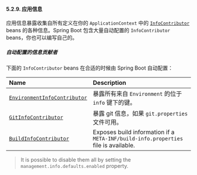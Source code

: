 #### 5.2.9. 应用信息

应用信息暴露收集自所有定义在你的 `ApplicationContext` 中的 [`InfoContributor`](https://github.com/spring-projects/spring-boot/tree/v2.2.2.RELEASE/spring-boot-project/spring-boot-actuator/src/main/java/org/springframework/boot/actuate/info/InfoContributor.java) beans 的各种信息。Spring Boot 包含大量自动配置的 `InfoContributor` beans，你也可以编写自己的。

##### 自动配置的信息贡献者

下面的 `InfoContributor` beans 在合适的时候由 Spring Boot 自动配置：

| Name                                                         | Description                                                  |
| :----------------------------------------------------------- | :----------------------------------------------------------- |
| [`EnvironmentInfoContributor`](https://github.com/spring-projects/spring-boot/tree/v2.2.2.RELEASE/spring-boot-project/spring-boot-actuator/src/main/java/org/springframework/boot/actuate/info/EnvironmentInfoContributor.java) | 暴露所有来自 `Environment` 的位于 `info` 键下的键。          |
| [`GitInfoContributor`](https://github.com/spring-projects/spring-boot/tree/v2.2.2.RELEASE/spring-boot-project/spring-boot-actuator/src/main/java/org/springframework/boot/actuate/info/GitInfoContributor.java) | 暴露 git 信息，如果 `git.properties` 文件可用。              |
| [`BuildInfoContributor`](https://github.com/spring-projects/spring-boot/tree/v2.2.2.RELEASE/spring-boot-project/spring-boot-actuator/src/main/java/org/springframework/boot/actuate/info/BuildInfoContributor.java) | Exposes build information if a `META-INF/build-info.properties` file is available. |

> It is possible to disable them all by setting the `management.info.defaults.enabled` property.